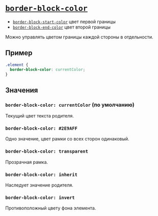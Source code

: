 # [`border-block-color`](../index.md)

- [`border-block-start-color`](./border-block-start-color.md) цвет первой границы
- [`border-block-end-color`](./border-block-end-color.md) цвет второй границы

Можно управлять цветом границы каждой стороны в отдельности.

## Пример

```css
.element {
  border-block-color: currentColor;
}
```

## Значения

### `border-block-color: currentColor` (по умолчанию)

Текущий цвет текста родителя.

### `border-block-color: #2E9AFF`

Одно значение, цвет рамки со всех сторон одинаковый.

### `border-block-color: transparent`

Прозрачная рамка.

### `border-block-color: inherit`

Наследует значение родителя.

### `border-block-color: invert`

Противоположный цвету фона элемента.
